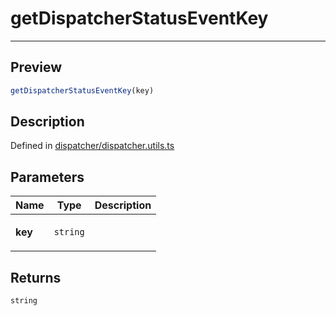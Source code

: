 
      
# getDispatcherStatusEventKey

<div class="api-docs__separator" data-reactroot="">

---

</div><div class="api-docs__section" data-reactroot="">

## Preview

</div><div class="api-docs__preview fn" data-reactroot="">

```ts
getDispatcherStatusEventKey(key)
```

</div><div class="api-docs__section" data-reactroot="">

## Description

</div><div class="api-docs__description" data-reactroot=""><span class="api-docs__do-not-parse">



</span></div><div class="api-docs__definition" data-reactroot="">

Defined in [dispatcher/dispatcher.utils.ts](https://github.com/BetterTyped/hyper-fetch/blob/982ac882/packages/core/src/dispatcher/dispatcher.utils.ts#L10)

</div><div class="api-docs__section" data-reactroot="">

## Parameters

</div><div class="api-docs__parameters" data-reactroot=""><table><thead><tr><th>Name</th><th>Type</th><th>Description</th></tr></thead><tbody><tr><td>

**key**

</td><td>

`string`

</td><td>



</td></tr></tbody></table></div><div class="api-docs__section" data-reactroot="">

## Returns

</div><div class="api-docs__returns" data-reactroot="">

```ts
string
```

</div>